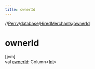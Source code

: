 ```yaml
---
title: ownerId
---
```

//[Perry](../../../index.html)/[database](../index.html)/[HiredMerchants](index.html)/[ownerId](owner-id.html)



# ownerId



[jvm]\
val [ownerId](owner-id.html): Column&lt;[Int](https://kotlinlang.org/api/latest/jvm/stdlib/kotlin/-int/index.html)&gt;




